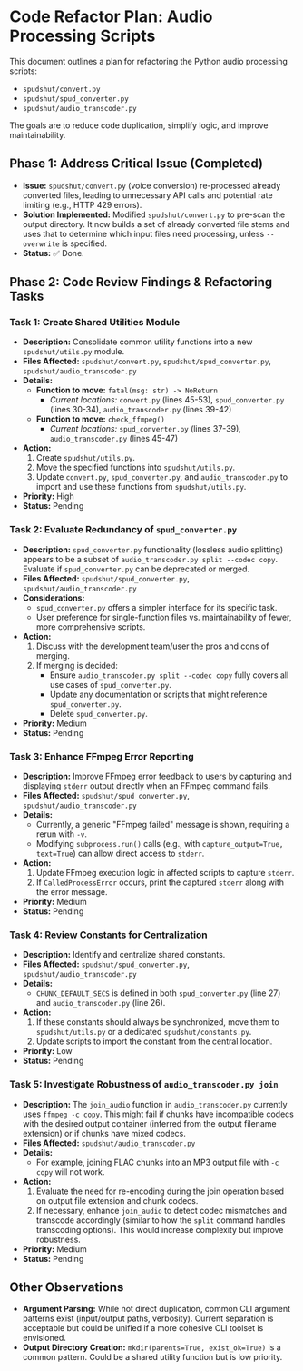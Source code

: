 # Code Refactor Plan: Audio Processing Scripts

This document outlines a plan for refactoring the Python audio processing scripts:
- `spudshut/convert.py`
- `spudshut/spud_converter.py`
- `spudshut/audio_transcoder.py`

The goals are to reduce code duplication, simplify logic, and improve maintainability.

## Phase 1: Address Critical Issue (Completed)

- **Issue:** `spudshut/convert.py` (voice conversion) re-processed already converted files, leading to unnecessary API calls and potential rate limiting (e.g., HTTP 429 errors).
- **Solution Implemented:** Modified `spudshut/convert.py` to pre-scan the output directory. It now builds a set of already converted file stems and uses that to determine which input files need processing, unless `--overwrite` is specified.
- **Status:** ✅ Done.

## Phase 2: Code Review Findings & Refactoring Tasks

### Task 1: Create Shared Utilities Module

- **Description:** Consolidate common utility functions into a new `spudshut/utils.py` module.
- **Files Affected:** `spudshut/convert.py`, `spudshut/spud_converter.py`, `spudshut/audio_transcoder.py`
- **Details:**
    - **Function to move:** `fatal(msg: str) -> NoReturn`
        - *Current locations:* `convert.py` (lines 45-53), `spud_converter.py` (lines 30-34), `audio_transcoder.py` (lines 39-42)
    - **Function to move:** `check_ffmpeg()`
        - *Current locations:* `spud_converter.py` (lines 37-39), `audio_transcoder.py` (lines 45-47)
- **Action:**
    1. Create `spudshut/utils.py`.
    2. Move the specified functions into `spudshut/utils.py`.
    3. Update `convert.py`, `spud_converter.py`, and `audio_transcoder.py` to import and use these functions from `spudshut/utils.py`.
- **Priority:** High
- **Status:** Pending

### Task 2: Evaluate Redundancy of `spud_converter.py`

- **Description:** `spud_converter.py` functionality (lossless audio splitting) appears to be a subset of `audio_transcoder.py split --codec copy`. Evaluate if `spud_converter.py` can be deprecated or merged.
- **Files Affected:** `spudshut/spud_converter.py`, `spudshut/audio_transcoder.py`
- **Considerations:**
    - `spud_converter.py` offers a simpler interface for its specific task.
    - User preference for single-function files vs. maintainability of fewer, more comprehensive scripts.
- **Action:**
    1. Discuss with the development team/user the pros and cons of merging.
    2. If merging is decided:
        - Ensure `audio_transcoder.py split --codec copy` fully covers all use cases of `spud_converter.py`.
        - Update any documentation or scripts that might reference `spud_converter.py`.
        - Delete `spud_converter.py`.
- **Priority:** Medium
- **Status:** Pending

### Task 3: Enhance FFmpeg Error Reporting

- **Description:** Improve FFmpeg error feedback to users by capturing and displaying `stderr` output directly when an FFmpeg command fails.
- **Files Affected:** `spudshut/spud_converter.py`, `spudshut/audio_transcoder.py`
- **Details:**
    - Currently, a generic "FFmpeg failed" message is shown, requiring a rerun with `-v`.
    - Modifying `subprocess.run()` calls (e.g., with `capture_output=True, text=True`) can allow direct access to `stderr`.
- **Action:**
    1. Update FFmpeg execution logic in affected scripts to capture `stderr`.
    2. If `CalledProcessError` occurs, print the captured `stderr` along with the error message.
- **Priority:** Medium
- **Status:** Pending

### Task 4: Review Constants for Centralization

- **Description:** Identify and centralize shared constants.
- **Files Affected:** `spudshut/spud_converter.py`, `spudshut/audio_transcoder.py`
- **Details:**
    - `CHUNK_DEFAULT_SECS` is defined in both `spud_converter.py` (line 27) and `audio_transcoder.py` (line 26).
- **Action:**
    1. If these constants should always be synchronized, move them to `spudshut/utils.py` or a dedicated `spudshut/constants.py`.
    2. Update scripts to import the constant from the central location.
- **Priority:** Low
- **Status:** Pending

### Task 5: Investigate Robustness of `audio_transcoder.py join`

- **Description:** The `join_audio` function in `audio_transcoder.py` currently uses `ffmpeg -c copy`. This might fail if chunks have incompatible codecs with the desired output container (inferred from the output filename extension) or if chunks have mixed codecs.
- **Files Affected:** `spudshut/audio_transcoder.py`
- **Details:**
    - For example, joining FLAC chunks into an MP3 output file with `-c copy` will not work.
- **Action:**
    1. Evaluate the need for re-encoding during the join operation based on output file extension and chunk codecs.
    2. If necessary, enhance `join_audio` to detect codec mismatches and transcode accordingly (similar to how the `split` command handles transcoding options). This would increase complexity but improve robustness.
- **Priority:** Medium
- **Status:** Pending

## Other Observations

- **Argument Parsing:** While not direct duplication, common CLI argument patterns exist (input/output paths, verbosity). Current separation is acceptable but could be unified if a more cohesive CLI toolset is envisioned.
- **Output Directory Creation:** `mkdir(parents=True, exist_ok=True)` is a common pattern. Could be a shared utility function but is low priority. 